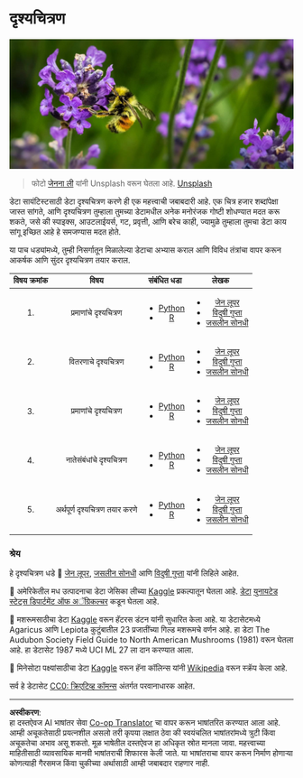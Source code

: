 <!--
CO_OP_TRANSLATOR_METADATA:
{
  "original_hash": "1441550a0d789796b2821e04f7f4cc94",
  "translation_date": "2025-08-27T18:10:05+00:00",
  "source_file": "3-Data-Visualization/README.md",
  "language_code": "mr"
}
-->
# दृश्यचित्रण

![लॅव्हेंडर फुलावर मधमाशी](../../../translated_images/bee.0aa1d91132b12e3a8994b9ca12816d05ce1642010d9b8be37f8d37365ba845cf.mr.jpg)
> फोटो <a href="https://unsplash.com/@jenna2980?utm_source=unsplash&utm_medium=referral&utm_content=creditCopyText">जेनना ली</a> यांनी Unsplash वरून घेतला आहे. <a href="https://unsplash.com/s/photos/bees-in-a-meadow?utm_source=unsplash&utm_medium=referral&utm_content=creditCopyText">Unsplash</a>

डेटा सायंटिस्टसाठी डेटा दृश्यचित्रण करणे ही एक महत्त्वाची जबाबदारी आहे. एक चित्र हजार शब्दांपेक्षा जास्त सांगते, आणि दृश्यचित्रण तुम्हाला तुमच्या डेटामधील अनेक मनोरंजक गोष्टी शोधण्यात मदत करू शकते, जसे की स्पाइक्स, आउटलाईयर्स, गट, प्रवृत्ती, आणि बरेच काही, ज्यामुळे तुम्हाला तुमचा डेटा काय सांगू इच्छित आहे हे समजण्यास मदत होते.

या पाच धड्यांमध्ये, तुम्ही निसर्गातून मिळालेल्या डेटाचा अभ्यास कराल आणि विविध तंत्रांचा वापर करून आकर्षक आणि सुंदर दृश्यचित्रण तयार कराल.

| विषय क्रमांक | विषय | संबंधित धडा | लेखक |
| :-----------: | :--: | :-----------: | :----: |
| 1. | प्रमाणांचे दृश्यचित्रण | <ul> <li> [Python](09-visualization-quantities/README.md)</li>  <li>[R](../../../3-Data-Visualization/R/09-visualization-quantities) </li> </ul>|<ul> <li> [जेन लूपर](https://twitter.com/jenlooper)</li><li> [विदुषी गुप्ता](https://github.com/Vidushi-Gupta)</li> <li>[जसलीन सोनधी](https://github.com/jasleen101010)</li></ul> |
| 2. | वितरणाचे दृश्यचित्रण | <ul> <li> [Python](10-visualization-distributions/README.md)</li>  <li>[R](../../../3-Data-Visualization/R/10-visualization-distributions) </li> </ul>|<ul> <li> [जेन लूपर](https://twitter.com/jenlooper)</li><li> [विदुषी गुप्ता](https://github.com/Vidushi-Gupta)</li> <li>[जसलीन सोनधी](https://github.com/jasleen101010)</li></ul> |
| 3. | प्रमाणांचे दृश्यचित्रण | <ul> <li> [Python](11-visualization-proportions/README.md)</li>  <li>[R](../../../3-Data-Visualization) </li> </ul>|<ul> <li> [जेन लूपर](https://twitter.com/jenlooper)</li><li> [विदुषी गुप्ता](https://github.com/Vidushi-Gupta)</li> <li>[जसलीन सोनधी](https://github.com/jasleen101010)</li></ul> |
| 4. | नातेसंबंधांचे दृश्यचित्रण | <ul> <li> [Python](12-visualization-relationships/README.md)</li>  <li>[R](../../../3-Data-Visualization) </li> </ul>|<ul> <li> [जेन लूपर](https://twitter.com/jenlooper)</li><li> [विदुषी गुप्ता](https://github.com/Vidushi-Gupta)</li> <li>[जसलीन सोनधी](https://github.com/jasleen101010)</li></ul> |
| 5. | अर्थपूर्ण दृश्यचित्रण तयार करणे | <ul> <li> [Python](13-meaningful-visualizations/README.md)</li>  <li>[R](../../../3-Data-Visualization) </li> </ul>|<ul> <li> [जेन लूपर](https://twitter.com/jenlooper)</li><li> [विदुषी गुप्ता](https://github.com/Vidushi-Gupta)</li> <li>[जसलीन सोनधी](https://github.com/jasleen101010)</li></ul> |

### श्रेय

हे दृश्यचित्रण धडे 🌸 [जेन लूपर](https://twitter.com/jenlooper), [जसलीन सोनधी](https://github.com/jasleen101010) आणि [विदुषी गुप्ता](https://github.com/Vidushi-Gupta) यांनी लिहिले आहेत.

🍯 अमेरिकेतील मध उत्पादनाचा डेटा जेसिका लीच्या [Kaggle](https://www.kaggle.com/jessicali9530/honey-production) प्रकल्पातून घेतला आहे. [डेटा](https://usda.library.cornell.edu/concern/publications/rn301137d) [युनायटेड स्टेट्स डिपार्टमेंट ऑफ अॅग्रिकल्चर](https://www.nass.usda.gov/About_NASS/index.php) कडून घेतला आहे.

🍄 मशरूमसाठीचा डेटा [Kaggle](https://www.kaggle.com/hatterasdunton/mushroom-classification-updated-dataset) वरून हॅटरस डंटन यांनी सुधारित केला आहे. या डेटासेटमध्ये Agaricus आणि Lepiota कुटुंबातील 23 प्रजातींच्या गिल्ड मशरूमचे वर्णन आहे. हा डेटा The Audubon Society Field Guide to North American Mushrooms (1981) वरून घेतला आहे. हा डेटासेट 1987 मध्ये UCI ML 27 ला दान करण्यात आला.

🦆 मिनेसोटा पक्ष्यांसाठीचा डेटा [Kaggle](https://www.kaggle.com/hannahcollins/minnesota-birds) वरून हॅना कॉलिन्स यांनी [Wikipedia](https://en.wikipedia.org/wiki/List_of_birds_of_Minnesota) वरून स्क्रॅप केला आहे.

सर्व हे डेटासेट [CC0: क्रिएटिव्ह कॉमन्स](https://creativecommons.org/publicdomain/zero/1.0/) अंतर्गत परवानाधारक आहेत.

---

**अस्वीकरण**:  
हा दस्तऐवज AI भाषांतर सेवा [Co-op Translator](https://github.com/Azure/co-op-translator) चा वापर करून भाषांतरित करण्यात आला आहे. आम्ही अचूकतेसाठी प्रयत्नशील असलो तरी कृपया लक्षात ठेवा की स्वयंचलित भाषांतरांमध्ये त्रुटी किंवा अचूकतेचा अभाव असू शकतो. मूळ भाषेतील दस्तऐवज हा अधिकृत स्रोत मानला जावा. महत्त्वाच्या माहितीसाठी व्यावसायिक मानवी भाषांतराची शिफारस केली जाते. या भाषांतराचा वापर करून निर्माण होणाऱ्या कोणत्याही गैरसमज किंवा चुकीच्या अर्थासाठी आम्ही जबाबदार राहणार नाही.